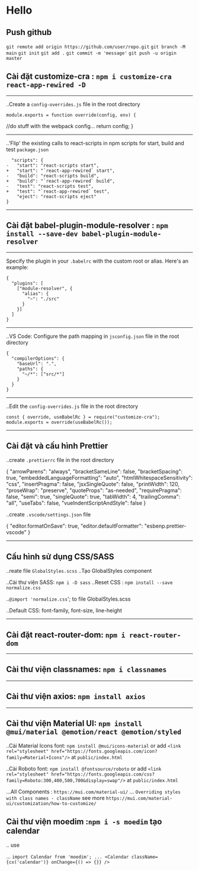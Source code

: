 # Hello

## Push github

`git remote add origin https://github.com/user/repo.git`
`git branch -M main`
`git init`
`git add .`
`git commit -m 'message'`
`git push -u origin master`

## Cài đặt customize-cra : `npm i customize-cra react-app-rewired -D`

---

..Create a `config-overrides.js` file in the root directory

    module.exports = function override(config, env) {

//do stuff with the webpack config...
return config;
}

---

..'Flip' the existing calls to react-scripts in npm scripts for start, build and test `package.json`

      "scripts": {
    -   "start": "react-scripts start",
    +   "start": "`react-app-rewired` start",
    -   "build": "react-scripts build",
    +   "build": "`react-app-rewired` build",
    -   "test": "react-scripts test",
    +   "test": "`react-app-rewired` test",
        "eject": "react-scripts eject"
    }

---

## Cài đặt babel-plugin-module-resolver : `npm install --save-dev babel-plugin-module-resolver`

---

Specify the plugin in your `.babelrc` with the custom root or alias. Here's an example:

    {
      "plugins": [
        ["module-resolver", {
          "alias": {
            "~": "./src"
          }
        }]
      ]
    }

---

..VS Code: Configure the path mapping in `jsconfig.json` file in the root directory

    {
      "compilerOptions": {
        "baseUrl": ".",
        "paths": {
          "~/*": ["src/*"]
        }
      }
    }

---

..Edit the `config-overrides.js` file in the root directory

    const { override, useBabelRc } = require("customize-cra");
    module.exports = override(useBabelRc());

---

## Cài đặt và cấu hình Prettier

..create `.prettierrc` file in the root directory

{
"arrowParens": "always",
"bracketSameLine": false,
"bracketSpacing": true,
"embeddedLanguageFormatting": "auto",
"htmlWhitespaceSensitivity": "css",
"insertPragma": false,
"jsxSingleQuote": false,
"printWidth": 120,
"proseWrap": "preserve",
"quoteProps": "as-needed",
"requirePragma": false,
"semi": true,
"singleQuote": true,
"tabWidth": 4,
"trailingComma": "all",
"useTabs": false,
"vueIndentScriptAndStyle": false
}

..create `.vscode/settings.json` file

{
"editor.formatOnSave": true,
"editor.defaultFormatter": "esbenp.prettier-vscode"
}

---

## Cấu hình sử dụng CSS/SASS

..reate file `GlobalStyles.scss`
..Tạo GlobalStyles component

..Cài thư viện SASS: `npm i -D sass`
..Reset CSS : `npm install --save normalize.css`

..`@import 'normalize.css`'; to file GlobalStyles.scss

..Default CSS: font-family, font-size, line-height

---

## Cài đặt react-router-dom: `npm i react-router-dom`

---

## Cài thư viện classnames: `npm i classnames`

---

## Cài thư viện axios: `npm install axios`

---

## Cài thư viện Material UI: `npm install @mui/material @emotion/react @emotion/styled`

..Cài Material Icons font: `npm install @mui/icons-material` or add `<link rel="stylesheet" href="https://fonts.googleapis.com/icon?family=Material+Icons"/>` at `public/index.html`

..Cài Roboto font: `npm install @fontsource/roboto` or add `<link rel="stylesheet" href="https://fonts.googleapis.com/css?family=Roboto:300,400,500,700&display=swap"/>` at `public/index.html`

...All Components : `https://mui.com/material-ui/` ... `Overriding styles with class names - className` see more `https://mui.com/material-ui/customization/how-to-customize/`

## Cài thư viện moedim :`npm i -s moedim` tạo calendar

.. use

... `import Calendar from 'moedim'; ... <Calendar className={cx('calendar')} onChange={() => {}} />`
